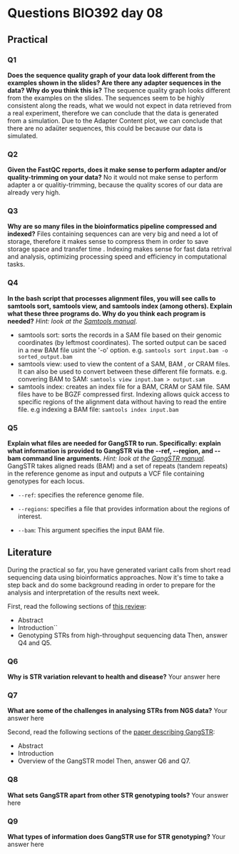 
# Questions BIO392 day 08

## Practical

### Q1
**Does the sequence quality graph of your data look different from the examples shown in the slides? Are there any adapter sequences in the data? Why do you think this is?**
The sequence quality graph looks different from the examples on the slides. The sequences seem to be highly consistent along the reads, what we would not expect in data retrieved from a real experiment, 
therefore we can conclude that the data is generated from a simulation. Due to the Adapter Content plot, we can conclude that there are no adaüter sequences, this could be because our data is simulated.

### Q2
**Given the FastQC reports, does it make sense to perform adapter and/or quality-trimming on your data?**
No it would not make sense to perform adapter a or qualitiy-trimming, because the quality scores of our data are already very high.

### Q3
**Why are so many files in the bioinformatics pipeline compressed and indexed?**
Files containing sequences can are very big and need a lot of storage, therefore it makes sense to compress them in order to save storage space and transfer time . 
Indexing makes sense for fast data retrival and analysis, optimizing processing speed and efficiency in computational tasks.

### Q4
**In the bash script that processes alignment files, you will see calls to samtools sort, samtools view, and samtools index (among others). Explain what these three programs do. Why do you think each program is needed?**
*Hint: look at the [Samtools manual](http://www.htslib.org/doc/samtools.html)*.
- samtools sort: sorts the records in a SAM file based on their genomic coordinates (by leftmost coordinates). The sorted output can be saced in a new BAM file usint the '-o' option.
  e.g. ```samtools sort input.bam -o sorted_output.bam```
- samtools view: used to view the content of a SAM, BAM , or CRAM files. It can also be used to convert between these different file formats.
  e.g. convering BAM to SAM: ```samtools view input.bam > output.sam```
- samtools index: creates an index file for a BAM, CRAM or SAM file. SAM files have to be BGZF compressed first. Indexing allows quick access to specific regions of the alignment data without having to read the entire file.
  e.g indexing a BAM file: ```samtools index input.bam```

### Q5
**Explain what files are needed for GangSTR to run. Specifically: explain what information is provided to GangSTR via the --ref, --region, and --bam command line arguments.**
*Hint: look at the [GangSTR manual](https://github.com/gymreklab/gangstr).*
GangSTR takes aligned reads (BAM) and a set of repeats (tandem repeats) in the reference genome as input and outputs a VCF file containing genotypes for each locus.
- `--ref`: specifies the reference genome file.

- `--regions`: specifies a file that provides information about the regions of interest.

- `--bam`: This argument specifies the input BAM file.





## Literature
During the practical so far, you have generated variant calls from short read sequencing data using bioinformatics approaches. Now it's time to take a step back and do some background reading in order to prepare for the analysis and interpretation of the results next week. 

First, read the following sections of [this review](https://www.sciencedirect.com/science/article/pii/S0959437X16301538):
* Abstract
* Introduction``
* Genotyping STRs from high-throughput sequencing data
Then, answer Q4 and Q5.

### Q6
**Why is STR variation relevant to health and disease?**
Your answer here

### Q7
**What are some of the challenges in analysing STRs from NGS data?**
Your answer here

Second, read the following sections of the [paper describing GangSTR](https://academic.oup.com/nar/article/47/15/e90/5518310):
* Abstract
* Introduction
* Overview of the GangSTR model
Then, answer Q6 and Q7.

### Q8
**What sets GangSTR apart from other STR genotyping tools?**
Your answer here

### Q9
**What types of information does GangSTR use for STR genotyping?**
Your answer here
